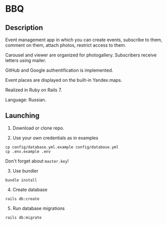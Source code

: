 # BBQ

## Description

Event management app in which you can create events, subscribe to them, comment on them, attach photos, restrict access to them.

Carousel and viewer are organized for photogallery. Subscribers receive letters using mailer.

GitHub and Google authentification is implemented.

Event places are displayed on the built-in Yandex.maps.

Realized in Ruby on Rails 7. 

Language: Russian.

## Launching

1. Download or clone repo.

2. Use your own credentials as in examples
```
cp config/database.yml.example config/database.yml
cp .env.example .env
```
Don't forget about `master.key`!

3. Use bundler
```
bundle install
```

4. Create database
```
rails db:create
```
5. Run database migrations
```
rails db:migrate
```
